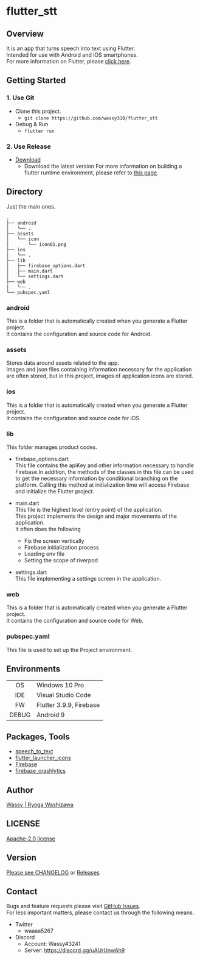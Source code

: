 # flutter_stt

## Overview
It is an app that turns speech into text using Flutter.  
Intended for use with Android and iOS smartphones.  
For more information on Flutter, please [click here](https://github.com/flutter/flutter).

## Getting Started
### 1. Use Git
- Clone this project.
  - `git clone https://github.com/wassy310/flutter_stt`
- Debug & Run
  - `flutter run`
### 2. Use Release
- [Download](https://github.com/wassy310/flutter_stt/releases)
  - Download the latest version
For more information on building a flutter runtime environment, please refer to [this page](https://docs.flutter.dev/get-started/install).

## Directory
Just the main ones.
```
.
├── android
|   └── .
├── assets
│   └── icon
|       └── icon01.png
├── ios
|   └── .
├── lib
│   ├── firebase_options.dart
│   ├── main.dart
│   └── settings.dart
├── web
|   └── .
└── pubspec.yaml
```
### android
This is a folder that is automatically created when you generate a Flutter project.  
It contains the configuration and source code for Android.

### assets
Stores data around assets related to the app.  
Images and json files containing information necessary for the application are often stored, but in this project, images of application icons are stored.

### ios
This is a folder that is automatically created when you generate a Flutter project.  
It contains the configuration and source code for iOS.

### lib
This folder manages product codes.
- firebase_options.dart  
This file contains the apiKey and other information necessary to handle Firebase.In addition, the methods of the classes in this file can be used to get the necessary information by conditional branching on the platform.
Calling this method at initialization time will access Firebase and initialize the Flutter project.

- main.dart  
This file is the highest level (entry point) of the application.  
This project implements the design and major movements of the application.  
It often does the following
  - Fix the screen vertically
  - Firebase initialization process
  - Loading env file
  - Setting the scope of riverpod  

- settings.dart  
This file implementing a settings screen in the application.

### web
This is a folder that is automatically created when you generate a Flutter project.  
It contains the configuration and source code for Web.

### pubspec.yaml
This file is used to set up the Project environment.

## Environments
|        |                           |
|  :-:   | ------------------------- |
| OS     | Windows 10 Pro            |
| IDE    | Visual Studio Code        |
| FW     | Flutter 3.9.9, Firebase   |
| DEBUG  | Android 9                 |

## Packages, Tools
- [speech_to_text](https://pub.dev/packages/speech_to_text)
- [flutter_launcher_icons](https://pub.dev/packages/flutter_launcher_icons)
- [Firebase](https://firebase.google.com/)
- [firebase_crashlytics](https://firebase.google.com/docs/crashlytics)

## Author
[Wassy | Ryoga Washizawa](https://github.com/wassy310)

## LICENSE
[Apache-2.0 license](https://github.com/apache/.github/blob/main/LICENSE)

## Version
[Please see CHANGELOG](https://github.com/wassy310/flutter_stt/blob/master/CHANGELOG.md) or [Releases](https://github.com/wassy310/flutter_stt/releases)

## Contact
Bugs and feature requests please visit [GitHub Issues](https://github.com/wassy310/flutter_stt/issues).  
For less important matters, please contact us through the following means.
- Twitter
  - waaaa5267
- Discord
  - Account: Wassy#3241
  - Server: https://discord.gg/uAUrUnwAh9
